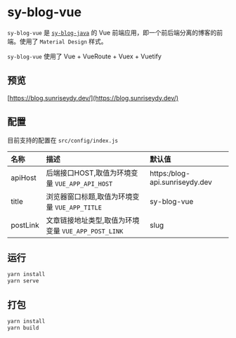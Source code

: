 # sy-blog-vue

`sy-blog-vue` 是 [`sy-blog-java`](https://github.com/sunriseydy/sy-blog-java) 的 Vue 前端应用，即一个前后端分离的博客的前端。使用了 `Material Design` 样式。

`sy-blog-vue` 使用了 Vue + VueRoute + Vuex + Vuetify

## 预览

[https://blog.sunriseydy.dev/](https://blog.sunriseydy.dev/)

## 配置

目前支持的配置在 `src/config/index.js`

|名称|描述|默认值|
|:---|:---|:---|
|apiHost|后端接口HOST,取值为环境变量 `VUE_APP_API_HOST`|https:/blog-api.sunriseydy.dev|
|title|浏览器窗口标题,取值为环境变量 `VUE_APP_TITLE`|sy-blog-vue|
|postLink|文章链接地址类型,取值为环境变量 `VUE_APP_POST_LINK`|slug|

## 运行

```bash
yarn install
yarn serve
```

## 打包

```bash
yarn install
yarn build
```
